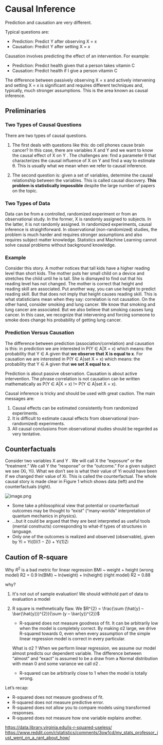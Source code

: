 # Causal Inference

Prediction and causation are very different. 

Typical questions are:

- Prediction: Predict Y after observing X = x
- Causation: Predict Y after setting X = x

Causation involves predicting the effect of an intervention. For example:

- Prediction: Predict health given that a person takes vitamin C 
- Causation: Predict health if I give a person vitamin C

The difference between passively observing X = x and actively intervening and setting X = x is significant and requires different techniques and, typically, much stronger assumptions. This is the area known as causal inference.

## Preliminaries
### Two Types of Causal Questions
There are two types of causal questions. 
1. The first deals with questions like this: do cell phones cause brain cancer? 
In this case, there are variables X and Y and we want to know the causal effect of X on Y . The challenges are: find a parameter θ that characterizes the causal influence of X on Y and find a way to estimate θ. This is usually what we mean when we refer to causal inference.

2. The second question is: given a set of variables, determine the causal relationship between the variables. This is called causal discovery. **This problem is statistically impossible** despite the large number of papers on the topic.


### Two Types of Data
Data can be from a controlled, randomized experiment or from an observational study.
In the former, X is randomly assigned to subjects. In the latter, it is not randomly assigned. In randomized experiments, causal inference is straightforward. In observational (non-randomized) studies, the problem is much harder and requires stronger assumptions and also requires subject matter knowledge. Statistics and Machine Learning cannot solve causal problems without background knowledge.

### Example
Consider this story. A mother notices that tall kids have a higher reading level than short kids. The mother puts her small child on a device and stretches the child until he is tall.
She is dismayed to find out that his reading level has not changed.
The mother is correct that height and reading skill are associated. Put another way, you
can use height to predict reading skill. But that does not imply that height causes reading skill. This is what statisticians mean when they say:
correlation is not causation.
On the other hand, consider smoking and lung cancer. We know that smoking and lung
cancer are associated. But we also believe that smoking causes lung cancer. In this case, we recognize that intervening and forcing someone to smoke does change his probability of getting lung cancer.

### Prediction Versus Causation
The difference between prediction (association/correlation) and causation is this: in prediction we are interested in
P(Y ∈ A|X = x)
which means: the probability that Y ∈ A given that **we observe that X is equal to x**. 
For causation we are interested in
P(Y ∈ A|set X = x)
which means: the probability that Y ∈ A given that **we set X equal to x**. 

Prediction is about passive observation. Causation is about active intervention. The phrase correlation is not causation can be written mathematically as P(Y ∈ A|X = x) != P(Y ∈ A|set X = x).

Causal inference is tricky and should be used with great caution. The main messages
are:
1. Causal effects can be estimated consistently from randomized experiments.
2. It is difficult to estimate causal effects from observational (non-randomized) experiments.
3. All causal conclusions from observational studies should be regarded as very tentative.

##  Counterfactuals
Consider two variables X and Y . We will call X the “exposure” or the “treatment.” We call Y the “response” or the “outcome.” For a given subject we see (Xi, Yi). What we don’t see is what their value of Yi would have been if we changed their value of Xi. This is called the counterfactual. The whole causal story is made clear in Figure 1 which shows data (left) and the counterfactuals (right).

![image.png](https://i.loli.net/2020/02/05/rkZ5GWiPcdXC1zm.png)

- Some take a philosophical view that potential or counterfactual outcomes may be thought to “exist” (“many-worlds” interpretation of quantum mechanics in physics). 
- ...but it could be argued that they are best interpreted as useful
tools (mental constructs) corresponding to what-if types of
structures in language.
- Only one of the outcomes is realized and observed (observable), given by 
Yi = Yi(0)(1 − Zi) + Yi(1)Zi

## Caution of R-square
Why $R^2$ is a bad metric for linear regression 
BMI ~ weight + height (wrong model)   R2 = 0.9
ln(BMI) ~ ln(weight) + ln(height)  (right model) R2 = 0.88

why?

1) It's not out of sample evaluation! We should withhold part of data to evaluation a model

2) R square is methmetically flaw. We 
   $R^{2} =  \frac{\sum (\hat{y} – \bar{\hat{y}})^{2}}{\sum (y – \bar{y})^{2}}$
   - R-squared does not measure goodness of fit. It can be arbitrarily low when the model is completely correct. By making  σ2  large, we drive R-squared towards 0, even when every assumption of the simple linear regression model is correct in every particular.
    
    What is  σ2 ? When we perform linear regression, we assume our model almost predicts our dependent variable. The difference between “almost” and “exact” is assumed to be a draw from a Normal distribution with mean 0 and some variance we call  σ2 .

    - R-squared can be arbitrarily close to 1 when the model is totally wrong.


Let’s recap:

* R-squared does not measure goodness of fit.
* R-squared does not measure predictive error.
* R-squared does not allow you to compare models using transformed responses.
* R-squared does not measure how one variable explains another.



https://data.library.virginia.edu/is-r-squared-useless/
https://www.reddit.com/r/statistics/comments/3ow1cd/my_stats_professor_just_went_on_a_rant_about_how/